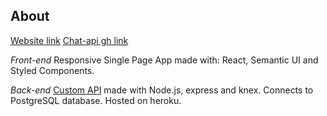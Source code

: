 ## About


<a href="https://mikekalinowski.github.io/chat/">Website link</a>
<a href="https://github.com/MikeKalinowski/chat-api">Chat-api gh link</a>

*Front-end*
Responsive Single Page App made with: React, Semantic UI and Styled Components. 

*Back-end*
<a href="https://github.com/MikeKalinowski/chat-api">Custom API</a> made with Node.js, express and knex. Connects to PostgreSQL database. Hosted on heroku.
